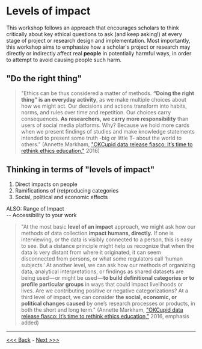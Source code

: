 # Levels of impact  

This workshop follows an approach that encourages scholars to think critically about key ethical questions to ask (and keep asking!) at every stage of project or research design and implementation.  Most importantly, this workshop aims to emphasize how a scholar's project or research may directly or indirectly affect real **people** in potentially harmful ways, in order to attempt to avoid causing people such harm. 

## "Do the right thing"  

> "Ethics can be thus considered a matter of methods. **“Doing the right thing” is an everyday activity**, as we make multiple choices about how we might act. Our decisions and actions transform into habits, norms, and rules over time and repetition. Our choices carry consequences. **As researchers, we carry more responsibility** than users of social media platforms. Why? Because we hold more cards when we present findings of studies and make knowledge statements intended to present some truth -big or little T- about the world to others." (Annette Markham, ["OKCupid data release fiasco: It’s time to rethink ethics education,"](http://annettemarkham.com/2016/05/okcupid-data-release-fiasco-its-time-to-rethink-ethics-education/) 2016)

## Thinking in terms of "levels of impact"

1. Direct impacts on people
2. Ramifications of (re)producing categories
3. Social, political and economic effects  

ALSO: Range of Impact  
-- Accessibility to your work  

> "At the most basic **level of an impact** approach, we might ask how our methods of data collection **impact humans, directly.** If one is interviewing, or the data is visibly connected to a person, this is easy to see. But a distance principle might help us recognize that when the data is very distant from where it originated, it can seem disconnected from persons, or what some regulators call ‘human subjects.’ At another level, we can ask how our methods of organizing data, analytical interpretations, or findings as shared datasets are being used — or might be used — **to build definitional categories or to profile particular groups** in ways that could impact livelihoods or lives. Are we contributing positive or negative categorizations? At a third level of impact, we can consider **the social, economic, or political changes caused** by one’s research processes or products, in both the short and long term." (Annette Markham, ["OKCupid data release fiasco: It’s time to rethink ethics education,"](http://annettemarkham.com/2016/05/okcupid-data-release-fiasco-its-time-to-rethink-ethics-education/) 2016, emphasis added)  

******

[<<< Back](beyond.md) - [Next >>>](impact1.md)